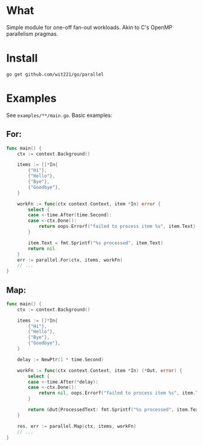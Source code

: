 # What

Simple module for one-off fan-out workloads. Akin to C's OpenMP parallelism pragmas.

# Install
`go get github.com/wit221/go/parallel`

# Examples

See `examples/**/main.go`. Basic examples:

## For:

```go
func main() {
    ctx := context.Background()

    items := []*In{
        {"Hi"},
        {"Hello"},
        {"Bye"},
        {"Goodbye"},
    }

    workFn := func(ctx context.Context, item *In) error {
        select {
        case <-time.After(time.Second):
        case <-ctx.Done():
            return oops.Errorf("failed to process item %s", item.Text)
        }

        item.Text = fmt.Sprintf("%s processed", item.Text)
        return nil
    }
    err := parallel.For(ctx, items, workFn)
    // ...
}
```

## Map:

```go
func main() {
	ctx := context.Background()

	items := []*In{
		{"Hi"},
		{"Hello"},
		{"Bye"},
		{"Goodbye"},
	}

	delay := NewPtr(1 * time.Second)

	workFn := func(ctx context.Context, item *In) (*Out, error) {
		select {
		case <-time.After(*delay):
		case <-ctx.Done():
			return nil, oops.Errorf("failed to process item %s", item.Text)
		}

		return &Out{ProcessedText: fmt.Sprintf("%s processed", item.Text)}, nil
	}

	res, err := parallel.Map(ctx, items, workFn)
    // ...
}
```
